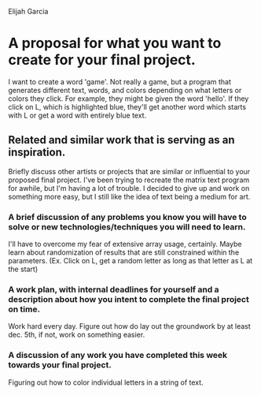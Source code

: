 Elijah Garcia
# A proposal for what you want to create for your final project.

I want to create a word 'game'. Not really a game, but a program that
generates different text, words, and colors depending on what letters or colors they click. For example, they might be given the word 'hello'. If they click on L, which is highlighted blue, they'll get another word which starts with L or get a word with entirely blue text.

## Related and similar work that is serving as an inspiration.
Briefly discuss other artists or projects that are similar or influential to your proposed final project.
I've been trying to recreate the matrix text program for awhile, but I'm having a lot of trouble. I decided to give up and work on something more easy, but I still like the idea of text being a medium for art.

### A brief discussion of any problems you know you will have to solve or new technologies/techniques you will need to learn.

I'll have to overcome my fear of extensive array usage, certainly. Maybe learn about randomization of results that are still constrained within the parameters. (Ex. Click on L, get a random letter as long as that letter as L at the start)

### A work plan, with internal deadlines for yourself and a description about how you intent to complete the final project on time.

Work hard every day. Figure out how do lay out the groundwork by at least dec. 5th, if not, work on something easier.

### A discussion of any work you have completed this week towards your final project.

Figuring out how to color individual letters in a string of text.
